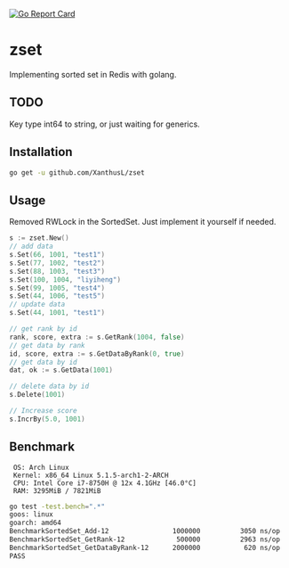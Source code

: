 [![Go Report Card](https://goreportcard.com/badge/github.com/XanthusL/zset)](https://goreportcard.com/report/github.com/XanthusL/zset)
# zset
Implementing sorted set in Redis with golang.

## TODO
Key type int64 to string, or just waiting for generics.

## Installation
```bash
go get -u github.com/XanthusL/zset
```

## Usage
Removed RWLock in the SortedSet. 
Just implement it yourself if needed.
```go
s := zset.New()
// add data
s.Set(66, 1001, "test1")
s.Set(77, 1002, "test2")
s.Set(88, 1003, "test3")
s.Set(100, 1004, "liyiheng")
s.Set(99, 1005, "test4")
s.Set(44, 1006, "test5")
// update data
s.Set(44, 1001, "test1")

// get rank by id
rank, score, extra := s.GetRank(1004, false)
// get data by rank
id, score, extra := s.GetDataByRank(0, true)
// get data by id
dat, ok := s.GetData(1001)

// delete data by id
s.Delete(1001)

// Increase score
s.IncrBy(5.0, 1001)
```

## Benchmark

```text
 OS: Arch Linux 
 Kernel: x86_64 Linux 5.1.5-arch1-2-ARCH
 CPU: Intel Core i7-8750H @ 12x 4.1GHz [46.0°C]
 RAM: 3295MiB / 7821MiB
```

```bash
go test -test.bench=".*"
goos: linux
goarch: amd64
BenchmarkSortedSet_Add-12              	 1000000	      3050 ns/op
BenchmarkSortedSet_GetRank-12          	  500000	      2963 ns/op
BenchmarkSortedSet_GetDataByRank-12    	 2000000	       620 ns/op
PASS
```
